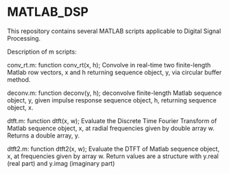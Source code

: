 MATLAB_DSP
==========

This repository contains several MATLAB scripts applicable to Digital Signal Processing.

Description of m scripts:

conv_rt.m:  function conv_rt(x, h); 
            Convolve in real-time two finite-length Matlab row vectors, x and h 
            returning sequence object, y, 
            via circular buffer method.
            
deconv.m: function deconv(y, h); 
          deconvolve finite-length Matlab sequence object, y, 
          given impulse response sequence object, h, 
          returning sequence object, x.

dtft.m: function dtft(x, w); 
		Evaluate the Discrete Time Fourier Transform of Matlab sequence object, x, at
        radial frequencies given by double array w. 
        Returns a double array, y.

dtft2.m:	function dtft2(x, w);
			Evaluate the DTFT of Matlab sequence object, x, at 
            frequencies given by array w. Return values are a structure 
			with y.real (real part) and y.imag (imaginary part)

